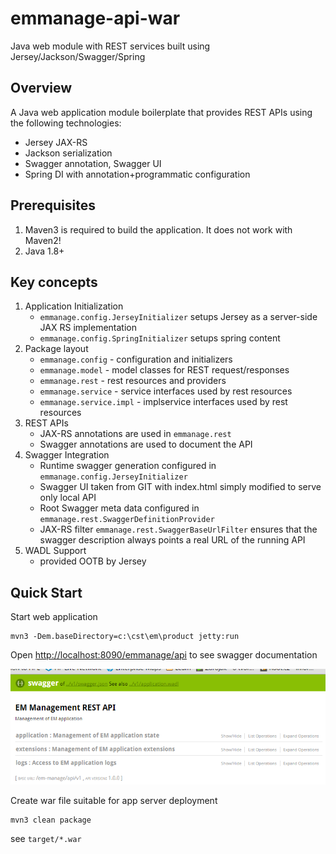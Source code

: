 # emmanage-api-war
Java web module with REST services built using Jersey/Jackson/Swagger/Spring

## Overview

A Java web application module boilerplate that provides REST APIs using the following technologies:

* Jersey JAX-RS
* Jackson serialization
* Swagger annotation, Swagger UI
* Spring DI with annotation+programmatic configuration

## Prerequisites
1. Maven3 is required to build the application. It does not work with Maven2!
1. Java 1.8+

## Key concepts
1. Application Initialization
   * `emmanage.config.JerseyInitializer` setups Jersey as a server-side JAX RS implementation
   * `emmanage.config.SpringInitializer` setups spring content
1. Package layout
   * `emmanage.config` - configuration and initializers
   * `emmanage.model` - model classes for REST request/responses
   * `emmanage.rest` - rest resources and providers
   * `emmanage.service` - service interfaces used by rest resources
   * `emmanage.service.impl` - implservice interfaces used by rest resources
1. REST APIs
   * JAX-RS annotations are used in `emmanage.rest`
   * Swagger annotations are used to document the API
1. Swagger Integration
   * Runtime swagger generation configured in `emmanage.config.JerseyInitializer` 
   * Swagger UI taken from GIT with index.html simply modified to serve only local API
   * Root Swagger meta data configured in `emmanage.rest.SwaggerDefinitionProvider`
   * JAX-RS filter `emmanage.rest.SwaggerBaseUrlFilter` ensures that the swagger description always points a real URL of the running API  
1. WADL Support
   * provided OOTB by Jersey

## Quick Start
Start web application
```
mvn3 -Dem.baseDirectory=c:\cst\em\product jetty:run
```
Open [http://localhost:8090/emmanage/api](http://localhost:8090/emmanage/api) to see swagger documentation

![Swagger UI](swagger-ui.png)

Create war file suitable for app server deployment
```
mvn3 clean package
```
see `target/*.war`
